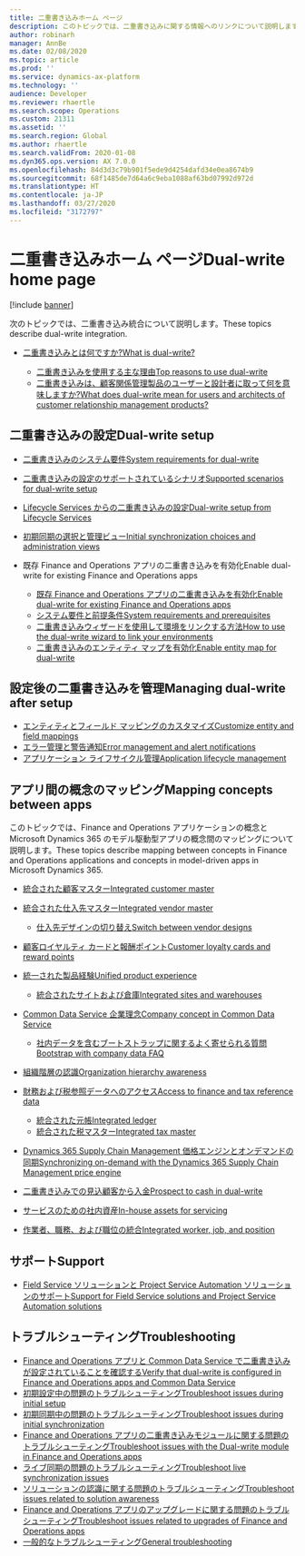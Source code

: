 ```yaml
---
title: 二重書き込みホーム ページ
description: このトピックでは、二重書き込みに関する情報へのリンクについて説明します。
author: robinarh
manager: AnnBe
ms.date: 02/08/2020
ms.topic: article
ms.prod: ''
ms.service: dynamics-ax-platform
ms.technology: ''
audience: Developer
ms.reviewer: rhaertle
ms.search.scope: Operations
ms.custom: 21311
ms.assetid: ''
ms.search.region: Global
ms.author: rhaertle
ms.search.validFrom: 2020-01-08
ms.dyn365.ops.version: AX 7.0.0
ms.openlocfilehash: 84d3d3c79b901f5ede9d4254dafd34e0ea8674b9
ms.sourcegitcommit: 68f1485de7d64a6c9eba1088af63bd07992d972d
ms.translationtype: HT
ms.contentlocale: ja-JP
ms.lasthandoff: 03/27/2020
ms.locfileid: "3172797"
---
```

# <a name="dual-write-home-page"></a><span data-ttu-id="32d7f-103">二重書き込みホーム ページ</span><span class="sxs-lookup"><span data-stu-id="32d7f-103">Dual-write home page</span></span>

[!include [banner](../../includes/banner.md)]



<span data-ttu-id="32d7f-104">次のトピックでは、二重書き込み統合について説明します。</span><span class="sxs-lookup"><span data-stu-id="32d7f-104">These topics describe dual-write integration.</span></span>

+ [<span data-ttu-id="32d7f-105">二重書き込みとは何ですか?</span><span class="sxs-lookup"><span data-stu-id="32d7f-105">What is dual-write?</span></span>](dual-write-overview.md)

    - [<span data-ttu-id="32d7f-106">二重書き込みを使用する主な理由</span><span class="sxs-lookup"><span data-stu-id="32d7f-106">Top reasons to use dual-write</span></span>](dual-write-overview.md#top-reasons-to-use-dual-write)
    - [<span data-ttu-id="32d7f-107">二重書き込みは、顧客関係管理製品のユーザーと設計者に取って何を意味しますか?</span><span class="sxs-lookup"><span data-stu-id="32d7f-107">What does dual-write mean for users and architects of customer relationship management products?</span></span>](dual-write-overview.md#what-does-dual-write-mean-for-users-and-architects-of-crm-products)
    
## <a name="dual-write-setup"></a><span data-ttu-id="32d7f-108">二重書き込みの設定</span><span class="sxs-lookup"><span data-stu-id="32d7f-108">Dual-write setup</span></span>

+ [<span data-ttu-id="32d7f-109">二重書き込みのシステム要件</span><span class="sxs-lookup"><span data-stu-id="32d7f-109">System requirements for dual-write</span></span>](dual-write-system-req.md)
+ [<span data-ttu-id="32d7f-110">二重書き込みの設定のサポートされているシナリオ</span><span class="sxs-lookup"><span data-stu-id="32d7f-110">Supported scenarios for dual-write setup</span></span>](connection-setup.md)
+ [<span data-ttu-id="32d7f-111">Lifecycle Services からの二重書き込みの設定</span><span class="sxs-lookup"><span data-stu-id="32d7f-111">Dual-write setup from Lifecycle Services</span></span>](lcs-setup.md)
+ [<span data-ttu-id="32d7f-112">初期同期の選択と管理ビュー</span><span class="sxs-lookup"><span data-stu-id="32d7f-112">Initial synchronization choices and administration views</span></span>](initial-sync.md)
+ <span data-ttu-id="32d7f-113">既存 Finance and Operations アプリの二重書き込みを有効化</span><span class="sxs-lookup"><span data-stu-id="32d7f-113">Enable dual-write for existing Finance and Operations apps</span></span>

    + [<span data-ttu-id="32d7f-114">既存 Finance and Operations アプリの二重書き込みを有効化</span><span class="sxs-lookup"><span data-stu-id="32d7f-114">Enable dual-write for existing Finance and Operations apps</span></span>](enable-dual-write.md)
    + [<span data-ttu-id="32d7f-115">システム要件と前提条件</span><span class="sxs-lookup"><span data-stu-id="32d7f-115">System requirements and prerequisites</span></span>](requirements-and-prerequisites.md)
    + [<span data-ttu-id="32d7f-116">二重書き込みウィザードを使用して環境をリンクする方法</span><span class="sxs-lookup"><span data-stu-id="32d7f-116">How to use the dual-write wizard to link your environments</span></span>](link-your-environment.md)
    + [<span data-ttu-id="32d7f-117">二重書き込みのエンティティ マップを有効化</span><span class="sxs-lookup"><span data-stu-id="32d7f-117">Enable entity map for dual-write</span></span>](enable-entity-map.md)

## <a name="managing-dual-write-after-setup"></a><span data-ttu-id="32d7f-118">設定後の二重書き込みを管理</span><span class="sxs-lookup"><span data-stu-id="32d7f-118">Managing dual-write after setup</span></span>

+ [<span data-ttu-id="32d7f-119">エンティティとフィールド マッピングのカスタマイズ</span><span class="sxs-lookup"><span data-stu-id="32d7f-119">Customize entity and field mappings</span></span>](customizing-mappings.md)
+ [<span data-ttu-id="32d7f-120">エラー管理と警告通知</span><span class="sxs-lookup"><span data-stu-id="32d7f-120">Error management and alert notifications</span></span>](errors-and-alerts.md)
+ [<span data-ttu-id="32d7f-121">アプリケーション ライフサイクル管理</span><span class="sxs-lookup"><span data-stu-id="32d7f-121">Application lifecycle management</span></span>](app-lifecycle-management.md)

## <a name="mapping-concepts-between-apps"></a><span data-ttu-id="32d7f-122">アプリ間の概念のマッピング</span><span class="sxs-lookup"><span data-stu-id="32d7f-122">Mapping concepts between apps</span></span>

<span data-ttu-id="32d7f-123">このトピックでは、Finance and Operations アプリケーションの概念と Microsoft Dynamics 365 のモデル駆動型アプリの概念間のマッピングについて説明します。</span><span class="sxs-lookup"><span data-stu-id="32d7f-123">These topics describe mapping between concepts in Finance and Operations applications and concepts in model-driven apps in Microsoft Dynamics 365.</span></span>

+ [<span data-ttu-id="32d7f-124">統合された顧客マスター</span><span class="sxs-lookup"><span data-stu-id="32d7f-124">Integrated customer master</span></span>](customer-mapping.md)
+ [<span data-ttu-id="32d7f-125">統合された仕入先マスター</span><span class="sxs-lookup"><span data-stu-id="32d7f-125">Integrated vendor master</span></span>](vendor-mapping.md)

    + [<span data-ttu-id="32d7f-126">仕入先デザインの切り替え</span><span class="sxs-lookup"><span data-stu-id="32d7f-126">Switch between vendor designs</span></span>](vendor-switch.md)

+ [<span data-ttu-id="32d7f-127">顧客ロイヤルティ カードと報酬ポイント</span><span class="sxs-lookup"><span data-stu-id="32d7f-127">Customer loyalty cards and reward points</span></span>](loyalty-mapping.md)
+ [<span data-ttu-id="32d7f-128">統一された製品経験</span><span class="sxs-lookup"><span data-stu-id="32d7f-128">Unified product experience</span></span>](product-mapping.md)

    + [<span data-ttu-id="32d7f-129">統合されたサイトおよび倉庫</span><span class="sxs-lookup"><span data-stu-id="32d7f-129">Integrated sites and warehouses</span></span>](sites-warehouses-mapping.md)

+ [<span data-ttu-id="32d7f-130">Common Data Service 企業理念</span><span class="sxs-lookup"><span data-stu-id="32d7f-130">Company concept in Common Data Service</span></span>](company-data.md)

    + [<span data-ttu-id="32d7f-131">社内データを含むブートストラップに関するよく寄せられる質問</span><span class="sxs-lookup"><span data-stu-id="32d7f-131">Bootstrap with company data FAQ</span></span>](bootstrap-company-data.md)

+ [<span data-ttu-id="32d7f-132">組織階層の認識</span><span class="sxs-lookup"><span data-stu-id="32d7f-132">Organization hierarchy awareness</span></span>](organization-mapping.md)
+ [<span data-ttu-id="32d7f-133">財務および税参照データへのアクセス</span><span class="sxs-lookup"><span data-stu-id="32d7f-133">Access to finance and tax reference data</span></span>](finance-tax-reference.md)

    + [<span data-ttu-id="32d7f-134">統合された元帳</span><span class="sxs-lookup"><span data-stu-id="32d7f-134">Integrated ledger</span></span>](ledger-mapping.md)
    + [<span data-ttu-id="32d7f-135">統合された税マスター</span><span class="sxs-lookup"><span data-stu-id="32d7f-135">Integrated tax master</span></span>](tax-mapping.md)

+ [<span data-ttu-id="32d7f-136">Dynamics 365 Supply Chain Management 価格エンジンとオンデマンドの同期</span><span class="sxs-lookup"><span data-stu-id="32d7f-136">Synchronizing on-demand with the Dynamics 365 Supply Chain Management price engine</span></span>](pricing-engine.md)
+ [<span data-ttu-id="32d7f-137">二重書き込みでの見込顧客から入金</span><span class="sxs-lookup"><span data-stu-id="32d7f-137">Prospect to cash in dual-write</span></span>](dual-write-prospect-to-cash.md)
+ [<span data-ttu-id="32d7f-138">サービスのための社内資産</span><span class="sxs-lookup"><span data-stu-id="32d7f-138">In-house assets for servicing</span></span>](in-house-assets.md)
+ [<span data-ttu-id="32d7f-139">作業者、職務、および職位の統合</span><span class="sxs-lookup"><span data-stu-id="32d7f-139">Integrated worker, job, and position</span></span>](integrated-hr.md)

## <a name="support"></a><span data-ttu-id="32d7f-140">サポート</span><span class="sxs-lookup"><span data-stu-id="32d7f-140">Support</span></span>

+ [<span data-ttu-id="32d7f-141">Field Service ソリューションと Project Service Automation ソリューションのサポート</span><span class="sxs-lookup"><span data-stu-id="32d7f-141">Support for Field Service solutions and Project Service Automation solutions</span></span>](field-service-project-service-automation.md)

## <a name="troubleshooting"></a><span data-ttu-id="32d7f-142">トラブルシューティング</span><span class="sxs-lookup"><span data-stu-id="32d7f-142">Troubleshooting</span></span>

+ [<span data-ttu-id="32d7f-143">Finance and Operations アプリと Common Data Service で二重書き込みが設定されていることを確認する</span><span class="sxs-lookup"><span data-stu-id="32d7f-143">Verify that dual-write is configured in Finance and Operations apps and Common Data Service</span></span>](dual-write-troubleshooting-verify-config.md)
+ [<span data-ttu-id="32d7f-144">初期設定中の問題のトラブルシューティング</span><span class="sxs-lookup"><span data-stu-id="32d7f-144">Troubleshoot issues during initial setup</span></span>](dual-write-troubleshooting-initial-setup.md)
+ [<span data-ttu-id="32d7f-145">初期同期中の問題のトラブルシューティング</span><span class="sxs-lookup"><span data-stu-id="32d7f-145">Troubleshoot issues during initial synchronization</span></span>](dual-write-troubleshooting-initial-sync.md)
+ [<span data-ttu-id="32d7f-146">Finance and Operations アプリの二重書き込みモジュールに関する問題のトラブルシューティング</span><span class="sxs-lookup"><span data-stu-id="32d7f-146">Troubleshoot issues with the Dual-write module in Finance and Operations apps</span></span>](dual-write-troubleshooting-dual-write-module.md)
+ [<span data-ttu-id="32d7f-147">ライブ同期の問題のトラブルシューティング</span><span class="sxs-lookup"><span data-stu-id="32d7f-147">Troubleshoot live synchronization issues</span></span>](dual-write-troubleshooting-live-sync.md)
+ [<span data-ttu-id="32d7f-148">ソリューションの認識に関する問題のトラブルシューティング</span><span class="sxs-lookup"><span data-stu-id="32d7f-148">Troubleshoot issues related to solution awareness</span></span>](dual-write-troubleshooting-solution-awareness.md)
+ [<span data-ttu-id="32d7f-149">Finance and Operations アプリのアップグレードに関する問題のトラブルシューティング</span><span class="sxs-lookup"><span data-stu-id="32d7f-149">Troubleshoot issues related to upgrades of Finance and Operations apps</span></span>](dual-write-troubleshooting-finops-upgrades.md)
+ [<span data-ttu-id="32d7f-150">一般的なトラブルシューティング</span><span class="sxs-lookup"><span data-stu-id="32d7f-150">General troubleshooting</span></span>](dual-write-troubleshooting.md)
